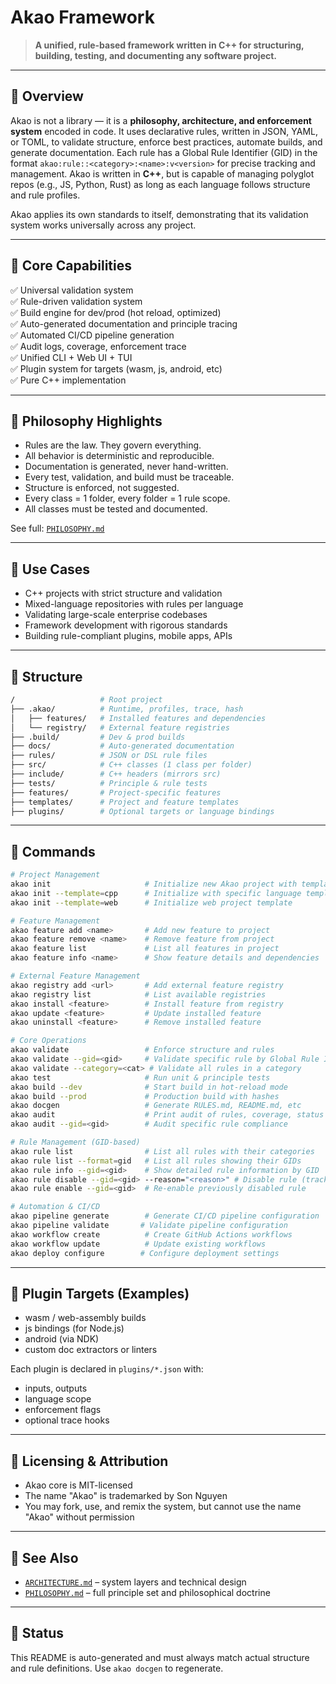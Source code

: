 # Akao Framework

> **A unified, rule-based framework written in C++ for structuring, building, testing, and documenting any software project.**

---

## 🚀 Overview

Akao is not a library — it is a **philosophy, architecture, and enforcement system** encoded in code. It uses declarative rules, written in JSON, YAML, or TOML, to validate structure, enforce best practices, automate builds, and generate documentation. Each rule has a Global Rule Identifier (GID) in the format `akao:rule::<category>:<name>:v<version>` for precise tracking and management. Akao is written in **C++**, but is capable of managing polyglot repos (e.g., JS, Python, Rust) as long as each language follows structure and rule profiles.

Akao applies its own standards to itself, demonstrating that its validation system works universally across any project.

---

## 🧱 Core Capabilities

✅ Universal validation system  
✅ Rule-driven validation system  
✅ Build engine for dev/prod (hot reload, optimized)  
✅ Auto-generated documentation and principle tracing  
✅ Automated CI/CD pipeline generation  
✅ Audit logs, coverage, enforcement trace  
✅ Unified CLI + Web UI + TUI  
✅ Plugin system for targets (wasm, js, android, etc)  
✅ Pure C++ implementation  

---

## 🧠 Philosophy Highlights

* Rules are the law. They govern everything.
* All behavior is deterministic and reproducible.
* Documentation is generated, never hand-written.
* Every test, validation, and build must be traceable.
* Structure is enforced, not suggested.
* Every class = 1 folder, every folder = 1 rule scope.
* All classes must be tested and documented.

See full: [`PHILOSOPHY.md`](./PHILOSOPHY.md)

---

## 🧩 Use Cases

* C++ projects with strict structure and validation
* Mixed-language repositories with rules per language
* Validating large-scale enterprise codebases
* Framework development with rigorous standards
* Building rule-compliant plugins, mobile apps, APIs

---

## 📂 Structure

```bash
/                   # Root project
├── .akao/          # Runtime, profiles, trace, hash
│   ├── features/   # Installed features and dependencies
│   └── registry/   # External feature registries
├── .build/         # Dev & prod builds
├── docs/           # Auto-generated documentation
├── rules/          # JSON or DSL rule files
├── src/            # C++ classes (1 class per folder)
├── include/        # C++ headers (mirrors src)
├── tests/          # Principle & rule tests
├── features/       # Project-specific features
├── templates/      # Project and feature templates
├── plugins/        # Optional targets or language bindings
```

---

## 🧪 Commands

```bash
# Project Management
akao init                     # Initialize new Akao project with templates
akao init --template=cpp      # Initialize with specific language template
akao init --template=web      # Initialize web project template

# Feature Management
akao feature add <name>       # Add new feature to project
akao feature remove <name>    # Remove feature from project
akao feature list             # List all features in project
akao feature info <name>      # Show feature details and dependencies

# External Feature Management
akao registry add <url>       # Add external feature registry
akao registry list            # List available registries
akao install <feature>        # Install feature from registry
akao update <feature>         # Update installed feature
akao uninstall <feature>      # Remove installed feature

# Core Operations
akao validate                 # Enforce structure and rules
akao validate --gid=<gid>     # Validate specific rule by Global Rule Identifier
akao validate --category=<cat> # Validate all rules in a category
akao test                     # Run unit & principle tests
akao build --dev              # Start build in hot-reload mode
akao build --prod             # Production build with hashes
akao docgen                   # Generate RULES.md, README.md, etc
akao audit                    # Print audit of rules, coverage, status
akao audit --gid=<gid>        # Audit specific rule compliance

# Rule Management (GID-based)
akao rule list                # List all rules with their categories
akao rule list --format=gid   # List all rules showing their GIDs
akao rule info --gid=<gid>    # Show detailed rule information by GID
akao rule disable --gid=<gid> --reason="<reason>" # Disable rule (tracked)
akao rule enable --gid=<gid>  # Re-enable previously disabled rule

# Automation & CI/CD
akao pipeline generate        # Generate CI/CD pipeline configuration
akao pipeline validate       # Validate pipeline configuration
akao workflow create          # Create GitHub Actions workflows
akao workflow update          # Update existing workflows
akao deploy configure        # Configure deployment settings
```

---

## 🔌 Plugin Targets (Examples)

* wasm / web-assembly builds
* js bindings (for Node.js)
* android (via NDK)
* custom doc extractors or linters

Each plugin is declared in `plugins/*.json` with:

* inputs, outputs
* language scope
* enforcement flags
* optional trace hooks

---

## 📜 Licensing & Attribution

* Akao core is MIT-licensed
* The name "Akao" is trademarked by Son Nguyen
* You may fork, use, and remix the system, but cannot use the name "Akao" without permission

---

## 🧠 See Also

* [`ARCHITECTURE.md`](./ARCHITECTURE.md) – system layers and technical design
* [`PHILOSOPHY.md`](./PHILOSOPHY.md) – full principle set and philosophical doctrine

---

## 🏁 Status

This README is auto-generated and must always match actual structure and rule definitions.
Use `akao docgen` to regenerate.
